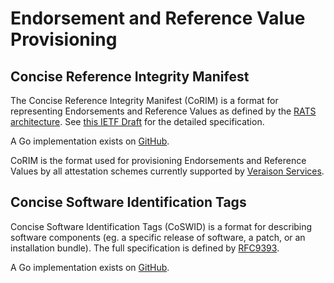 # Endorsement and Reference Value Provisioning

## Concise Reference Integrity Manifest

The Concise Reference Integrity Manifest (CoRIM) is a format for representing
Endorsements and Reference Values as defined by the [RATS
architecture](https://www.ietf.org/rfc/rfc9334.html). See [this IETF
Draft](https://datatracker.ietf.org/doc/draft-ietf-rats-corim/07/) for the
detailed specification.

A Go implementation exists on
[GitHub](https://github.com/veraison/corim).

CoRIM is the format used for provisioning Endorsements and Reference Values by all attestation schemes currently supported by [Veraison Services](services/overview.md).

## Concise Software Identification Tags

Concise Software Identification Tags (CoSWID) is a format for describing
software components (eg. a specific release of software, a patch, or an
installation bundle). The full specification is defined by
[RFC9393](https://www.ietf.org/rfc/rfc9393.html).

A Go implementation exists on
[GitHub](https://github.com/veraison/swid).
